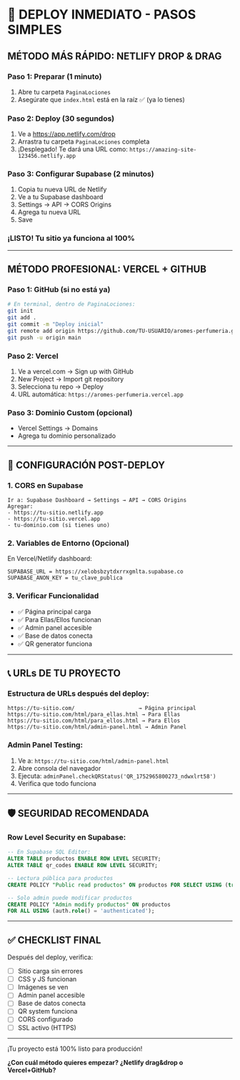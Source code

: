 # 🚀 DEPLOY INMEDIATO - PASOS SIMPLES

## MÉTODO MÁS RÁPIDO: NETLIFY DROP & DRAG

### Paso 1: Preparar (1 minuto)
1. Abre tu carpeta `PaginaLociones`
2. Asegúrate que `index.html` está en la raíz ✅ (ya lo tienes)

### Paso 2: Deploy (30 segundos)
1. Ve a https://app.netlify.com/drop
2. Arrastra tu carpeta `PaginaLociones` completa
3. ¡Desplegado! Te dará una URL como: `https://amazing-site-123456.netlify.app`

### Paso 3: Configurar Supabase (2 minutos)
1. Copia tu nueva URL de Netlify
2. Ve a tu Supabase dashboard
3. Settings → API → CORS Origins
4. Agrega tu nueva URL
5. Save

### ¡LISTO! Tu sitio ya funciona al 100%

---

## MÉTODO PROFESIONAL: VERCEL + GITHUB

### Paso 1: GitHub (si no está ya)
```bash
# En terminal, dentro de PaginaLociones:
git init
git add .
git commit -m "Deploy inicial"
git remote add origin https://github.com/TU-USUARIO/aromes-perfumeria.git
git push -u origin main
```

### Paso 2: Vercel
1. Ve a vercel.com → Sign up with GitHub
2. New Project → Import git repository
3. Selecciona tu repo → Deploy
4. URL automática: `https://aromes-perfumeria.vercel.app`

### Paso 3: Dominio Custom (opcional)
- Vercel Settings → Domains
- Agrega tu dominio personalizado

---

## 🔧 CONFIGURACIÓN POST-DEPLOY

### 1. CORS en Supabase
```
Ir a: Supabase Dashboard → Settings → API → CORS Origins
Agregar: 
- https://tu-sitio.netlify.app
- https://tu-sitio.vercel.app
- tu-dominio.com (si tienes uno)
```

### 2. Variables de Entorno (Opcional)
En Vercel/Netlify dashboard:
```
SUPABASE_URL = https://xelobsbzytdxrrxgmlta.supabase.co
SUPABASE_ANON_KEY = tu_clave_publica
```

### 3. Verificar Funcionalidad
- ✅ Página principal carga
- ✅ Para Ellas/Ellos funcionan  
- ✅ Admin panel accesible
- ✅ Base de datos conecta
- ✅ QR generator funciona

---

## 📞 URLs DE TU PROYECTO

### Estructura de URLs después del deploy:
```
https://tu-sitio.com/                    → Página principal
https://tu-sitio.com/html/para_ellas.html → Para Ellas
https://tu-sitio.com/html/para_ellos.html → Para Ellos  
https://tu-sitio.com/html/admin-panel.html → Admin Panel
```

### Admin Panel Testing:
1. Ve a: `https://tu-sitio.com/html/admin-panel.html`
2. Abre consola del navegador
3. Ejecuta: `adminPanel.checkQRStatus('QR_1752965800273_ndwxlrt58')`
4. Verifica que todo funciona

---

## 🛡️ SEGURIDAD RECOMENDADA

### Row Level Security en Supabase:
```sql
-- En Supabase SQL Editor:
ALTER TABLE productos ENABLE ROW LEVEL SECURITY;
ALTER TABLE qr_codes ENABLE ROW LEVEL SECURITY;

-- Lectura pública para productos
CREATE POLICY "Public read productos" ON productos FOR SELECT USING (true);

-- Solo admin puede modificar productos
CREATE POLICY "Admin modify productos" ON productos 
FOR ALL USING (auth.role() = 'authenticated');
```

---

## ✅ CHECKLIST FINAL

Después del deploy, verifica:
- [ ] Sitio carga sin errores
- [ ] CSS y JS funcionan
- [ ] Imágenes se ven
- [ ] Admin panel accesible
- [ ] Base de datos conecta
- [ ] QR system funciona
- [ ] CORS configurado
- [ ] SSL activo (HTTPS)

---

¡Tu proyecto está 100% listo para producción! 

**¿Con cuál método quieres empezar? ¿Netlify drag&drop o Vercel+GitHub?**
